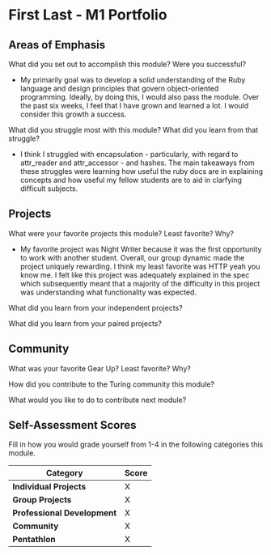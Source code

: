 # First Last - M1 Portfolio

## Areas of Emphasis

What did you set out to accomplish this module? Were you successful?
* My primarily goal was to develop a solid understanding of the Ruby language and design principles that govern object-oriented programming. Ideally, by doing this, I would also pass the module. Over the past six weeks, I feel that I have grown and learned a lot. I would consider this growth a success.

What did you struggle most with this module? What did you learn from that struggle?
* I think I struggled with encapsulation - particularly, with regard to attr_reader and attr_accessor - and hashes. The main takeaways from these struggles were learning how useful the ruby docs are in explaining concepts and how useful my fellow students are to aid in clarfying difficult subjects.

## Projects

What were your favorite projects this module? Least favorite? Why?
* My favorite project was Night Writer because it was the first opportunity to work with another student. Overall, our group dynamic made the project uniquely rewarding. I think my least favorite was HTTP yeah you know me. I felt like this project was adequately explained in the spec which subsequently meant that a majority of the difficulty in this project was understanding what functionality was expected.

What did you learn from your independent projects?

What did you learn from your paired projects?

## Community

What was your favorite Gear Up? Least favorite? Why?

How did you contribute to the Turing community this module?

What would you like to do to contribute next module?

## Self-Assessment Scores

Fill in how you would grade yourself from 1-4 in the following categories this module.

| Category                     | Score |
| -----------------------------| ----- |
| **Individual Projects**      |   X   |
| **Group Projects**           |   X   |
| **Professional Development** |   X   |
| **Community**                |   X   |
| **Pentathlon**               |   X   |
